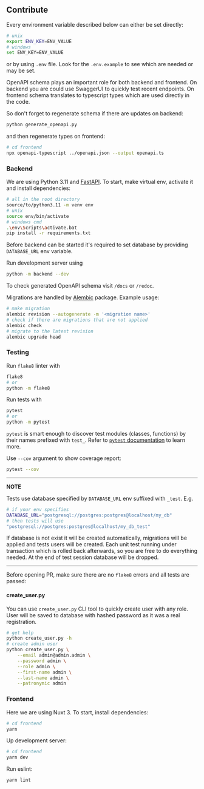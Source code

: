 ## Contribute

Every environment variable described below can either be set directly:

```sh
# unix
export ENV_KEY=ENV_VALUE
# windows
set ENV_KEY=ENV_VALUE
```

or by using `.env` file. Look for the `.env.example` to see which are needed or
may be set.

OpenAPI schema plays an important role for both backend and frontend. On backend
you are could use SwaggerUI to quickly test recent endpoints. On frontend schema
translates to typescript types which are used directly in the code.

So don't forget to regenerate schema if there are updates on backend:

```sh
python generate_openapi.py
```

and then regenerate types on frontend:

```sh
# cd frontend
npx openapi-typescript ../openapi.json --output openapi.ts
```

### Backend

We are using Python 3.11 and [FastAPI](https://fastapi.tiangolo.com/).
To start, make virtual env, activate it and install dependencies:

```sh
# all in the root directory
source/to/python3.11 -m venv env
# unix
source env/bin/activate
# windows cmd
.\env\Scripts\activate.bat
pip install -r requirements.txt
```

Before backend can be started it's required to set database by providing
`DATABASE_URL` env variable.

Run development server using

```sh
python -m backend --dev
```

To check generated OpenAPI schema visit `/docs` or `/redoc`.

Migrations are handled by
[Alembic](https://alembic.sqlalchemy.org/en/latest/) package. Example usage:

```sh
# make migration
alembic revision --autogenerate -m '<migration name>'
# check if there are migrations that are not applied
alembic check
# migrate to the latest revision
alembic upgrade head
```

### Testing

Run `flake8` linter with

```sh
flake8
# or
python -m flake8
```

Run tests with

```sh
pytest
# or
python -m pytest
```

`pytest` is smart enough to discover test modules (classes, functions) by their
names prefixed with `test_`. Refer to
[`pytest` documentation](https://docs.pytest.org/en/7.3.x/contents.html)
to learn more.

Use `--cov` argument to show coverage report:

```sh
pytest --cov
```

---

**NOTE**

Tests use database specified by `DATABASE_URL` env suffixed with `_test`. E.g.

```sh
# if your env specifies
DATABASE_URL="postgresql://postgres:postgres@localhost/my_db"
# then tests will use
"postgresql://postgres:postgres@localhost/my_db_test"
```

If database is not exist it will be created automatically, migrations will
be applied and tests users will be created. Each unit test running under
transaction which is rolled back afterwards, so you are free to do everything
needed. At the end of test session database will be dropped.

---

Before opening PR, make sure there are no `flake8` errors
and all tests are passed:

#### create_user.py

You can use `create_user.py` CLI tool to quickly create user with any role.
User will be saved to database with hashed password as it was a real
registration.

```sh
# get help
python create_user.py -h
# create admin user
python create_user.py \
    --email admin@admin.admin \
    --password admin \
    --role admin \
    --first-name admin \
    --last-name admin \
    --patronymic admin
```

### Frontend

Here we are using Nuxt 3. To start, install dependencies:

```sh
# cd frontend
yarn
```

Up development server:

```sh
# cd frontend
yarn dev
```

Run eslint:

```sh
yarn lint
```
